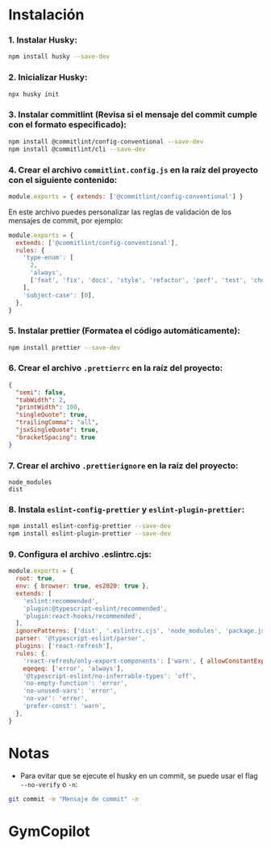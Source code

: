 # Instalación

### 1. Instalar Husky:

```bash
npm install husky --save-dev
```

### 2. Inicializar Husky:

```bash
npx husky init
```

### 3. Instalar commitlint (Revisa si el mensaje del commit cumple con el formato especificado):

```bash
npm install @commitlint/config-conventional --save-dev
npm install @commitlint/cli --save-dev
```

### 4. Crear el archivo `commitlint.config.js` en la raíz del proyecto con el siguiente contenido:

```javascript
module.exports = { extends: ['@commitlint/config-conventional'] }
```

En este archivo puedes personalizar las reglas de validación de los mensajes de commit, por ejemplo:

```javascript
module.exports = {
  extends: ['@commitlint/config-conventional'],
  rules: {
    'type-enum': [
      2,
      'always',
      ['feat', 'fix', 'docs', 'style', 'refactor', 'perf', 'test', 'chore', 'revert'],
    ],
    'subject-case': [0],
  },
}
```

### 5. Instalar prettier (Formatea el código automáticamente):

```bash
npm install prettier --save-dev
```

### 6. Crear el archivo `.prettierrc` en la raíz del proyecto:

```json
{
  "semi": false,
  "tabWidth": 2,
  "printWidth": 100,
  "singleQuote": true,
  "trailingComma": "all",
  "jsxSingleQuote": true,
  "bracketSpacing": true
}
```

### 7. Crear el archivo `.prettierignore` en la raíz del proyecto:

```text
node_modules
dist
```

### 8. Instala `eslint-config-prettier` y `eslint-plugin-prettier`:

```bash
npm install eslint-config-prettier --save-dev
npm install eslint-plugin-prettier --save-dev
```

### 9. Configura el archivo .eslintrc.cjs:

```javascript
module.exports = {
  root: true,
  env: { browser: true, es2020: true },
  extends: [
    'eslint:recommended',
    'plugin:@typescript-eslint/recommended',
    'plugin:react-hooks/recommended',
  ],
  ignorePatterns: ['dist', '.eslintrc.cjs', 'node_modules', 'package.json'],
  parser: '@typescript-eslint/parser',
  plugins: ['react-refresh'],
  rules: {:
    'react-refresh/only-export-components': ['warn', { allowConstantExport: true }],
    eqeqeq: ['error', 'always'],
    '@typescript-eslint/no-inferrable-types': 'off',
    'no-empty-function': 'error',
    'no-unused-vars': 'error',
    'no-var': 'error',
    'prefer-const': 'warn',
  },
}
```

# Notas

- Para evitar que se ejecute el husky en un commit, se puede usar el flag `--no-verify` o `-n`:

```bash
git commit -m "Mensaje de commit" -n
```

# GymCopilot
